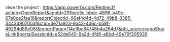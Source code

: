 viwe the project : https://app.powerbi.com/Redirect?action=OpenReport&appId=291bec3c-bbdc-4896-b49c-67e0ce2faa16&reportObjectId=96af4d4d-4d72-49b8-8385-3443d90700af&ctid=3e71a923-9a43-4d6c-b58f-49294d89e08f&reportPage=f14e9bc84748b4a264d7&pbi_source=appShareLink&portalSessionId=e52de640-9a2d-4fd6-a8bd-49e79f305939
